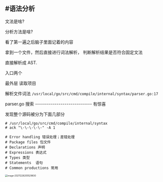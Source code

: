 ## #语法分析



文法是啥?

分析方法是啥?



看了第一遍之后脑子里面记着的内容

拿到一个文件，然后直接进行词法解析， 判断解析结果是否符合固定文法

直接解析成 AST.



入口两个

最外层 读取项目

解析文件词法 `/usr/local/go/src/cmd/compile/internal/syntax/parser.go:17`



parser.go 搜索 ----------------------------- 有惊喜

发现整个源码被分为下面几部分

```shell
# /usr/local/go/src/cmd/compile/internal/syntax
# ack "\-\-\-\-\-" -A 1
 
# Error handling 错误处理；差错处理
# Package files 包文件
# Declarations 声明
# Expressions 表达式
# Types 类型
# Statements  语句
# Common productions 常用
```

<img src="https://iszhanggc-private-blog.oss-cn-beijing.aliyuncs.com/typora_pic/image-20211228205529830.png" alt="image-20211228205529830" style="zoom:50%;" />

